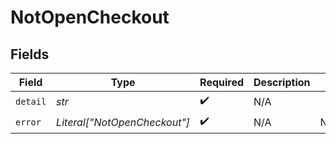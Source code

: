 # NotOpenCheckout


## Fields

| Field                        | Type                         | Required                     | Description                  | Example                      |
| ---------------------------- | ---------------------------- | ---------------------------- | ---------------------------- | ---------------------------- |
| `detail`                     | *str*                        | :heavy_check_mark:           | N/A                          |                              |
| `error`                      | *Literal["NotOpenCheckout"]* | :heavy_check_mark:           | N/A                          | NotOpenCheckout              |